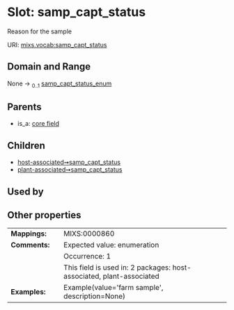 
# Slot: samp_capt_status


Reason for the sample

URI: [mixs.vocab:samp_capt_status](https://w3id.org/mixs/vocab/samp_capt_status)


## Domain and Range

None &#8594;  <sub>0..1</sub> [samp_capt_status_enum](samp_capt_status_enum.md)

## Parents

 *  is_a: [core field](core_field.md)

## Children

 *  [host-associated➞samp_capt_status](host_associated_samp_capt_status.md)
 *  [plant-associated➞samp_capt_status](plant_associated_samp_capt_status.md)

## Used by


## Other properties

|  |  |  |
| --- | --- | --- |
| **Mappings:** | | MIXS:0000860 |
| **Comments:** | | Expected value: enumeration |
|  | | Occurrence: 1 |
|  | | This field is used in: 2 packages: host-associated, plant-associated |
| **Examples:** | | Example(value='farm sample', description=None) |


